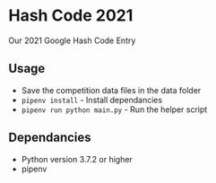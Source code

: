 # Hash Code 2021

Our 2021 Google Hash Code Entry

## Usage
* Save the competition data files in the data folder
* `pipenv install` - Install dependancies
* `pipenv run python main.py` - Run the helper script

## Dependancies
* Python version 3.7.2 or higher
* pipenv
